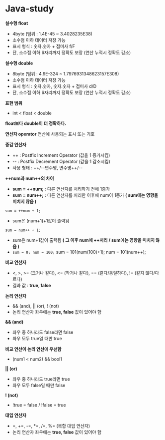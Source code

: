 # Java-study

**실수형 float** 
- 4byte (범위 : 1.4E-45 ~ 3.4028235E38)
- 소수점 이하 데이터 저장 가능
- 표시 형식 : 숫자.숫자 + 접미사 f/F
- 단, 소수점 이하 6자리까지 정확도 보장 (연산 누적시 정확도 감소)

**실수형 double** 
- 8byte (범위 : 4.9E-324 ~ 1.7976931348623157E308)
- 소수점 이하 데이터 저장 가능
- 표시 형식 : 숫자.숫자, 숫자.숫자 + 접미사 d/D
- 단, 소수점 이하 6자리까지 정확도 보장 (연산 누적시 정확도 감소)

**표현 범위** 
- int < float < double

**float보다 double이 더 정확하다.**

**연산자 operator** 연산에 사용되는 표시 또는 기호

**증감 연산자** 
- ++ : Postfix Increment Operator (값을 1 증가시킴)
- -- : Postfix Decrement Operator (값을 1 감소시킴)
- 사용 형태 : ++/--변수명, 변수명++/--

**++num과 num++의 차이**
- **sum = ++num; :** 다른 연산자를 처리하기 전에 1증가
- **sum = num++; :** 다른 연산자를 처리한 이후에 num이 1증가 **( sum에는 영향을 미치지 않음 )**

`sum = ++num + 1;`
- sum은 (num+1)+1값이 출력됨

`sum = num++ + 1;`
- sum은 num+1값이 출력됨 **( 그 이후 num에 ++처리 / sum에는 영향을 미치지 않음 )**
- `sum = 0; num = 100;` sum = 101(num(100)+1); num = 101(num++);

**비교 연산자** 
- <, >, >= (크거나 같다), <= (작거나 같다), == (같다/동일하다), != (같지 않다/다르다)
- 결과 값 : **true, false**

**논리 연산자** 
- && (and), || (or), ! (not)
- 논리 연산자 좌우에는 **true, false** 값이 있어야 함

**&& (and)**
- 좌우 중 하나라도 false라면 false
- 좌우 모두 true일 때만 true

**비교 연산이 논리 연산에 우선함**
- (num1 < num2) && bool1

**|| (or)**
- 좌우 중 하나라도 true라면 true
- 좌우 모두 false일 때만 false

**! (not)**
- !true = false / !false = true

**대입 연산자** 
- =, +=, -=, *=, /=, %= (복합 대입 연산자)
- 논리 연산자 좌우에는 **true, false** 값이 있어야 함

